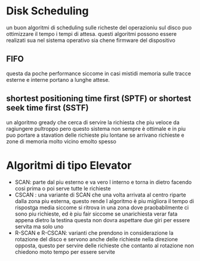# Disk Scheduling

un buon algoritmi di scheduling sulle richeste del operazioniu sul disco puo ottimizzare il tempo i tempi di attesa. questi algoritmi possono essere realizati sua nel sistema operativo sia chene  firmware del dispositivo

## FIFO

questa da poche performance siccome in casi mistidi memoria sulle tracce esterne e interne portano a lunghe attese.

## shortest positioning time first (SPTF) or shortest seek time first (SSTF)

un algoritmo gready che cerca di servire la richiesta che piu veloce da ragiungere pultroppo pero questo sistema non sempre è ottimale e in piu puo portare a stavation delle richieste piu lontane se arrivano richieste e zone di memoria molto vicino emolto spesso

# Algoritmi di tipo Elevator

- SCAN: parte dal piu esterno e va vero l interno e torna in dietro facendo cosi prima o poi serve tutte le richieste
- CSCAN : una variante di SCAN che una volta arrivata al centro riparte dalla zona piu esterna, questo rende l algoritmo è piu migliora il tempo di rispostga media siccome si ritrova in una zona dove praobabilmente ci sono piu richieste, ed è piu fair siccome se unarichiesta verar fata appena dietro la testina questa non dovra aspettare due giri per essere servita ma solo uno
- R-SCAN e R-CSCAN: varianti che prendono in considerazione la rotazione del disco e servono anche delle richieste nella direzione opposta, questo per servire delle richieste che contanto al rotazione non chiedono moto tempo per essere servite
